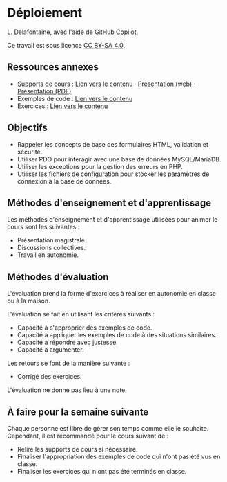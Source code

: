 # Déploiement

L. Delafontaine, avec l'aide de
[GitHub Copilot](https://github.com/features/copilot).

Ce travail est sous licence [CC BY-SA 4.0][licence].

## Ressources annexes

- Supports de cours : [Lien vers le contenu](./01-supports-de-cours/README.md) ·
  [Presentation (web)](https://heig-vd-progserv-course.github.io/heig-vd-progserv2-course/03.01-deploiement/01-supports-de-cours/index.html)
  ·
  [Presentation (PDF)](https://heig-vd-progserv-course.github.io/heig-vd-progserv2-course/03.01-deploiement/01-supports-de-cours/03.01-deploiement-presentation.pdf)
- Exemples de code : [Lien vers le contenu](./02-exemples-de-code/)
- Exercices : [Lien vers le contenu](./03-exercices/README.md)

## Objectifs

- Rappeler les concepts de base des formulaires HTML, validation et sécurité.
- Utiliser PDO pour interagir avec une base de données MySQL/MariaDB.
- Utiliser les exceptions pour la gestion des erreurs en PHP.
- Utiliser les fichiers de configuration pour stocker les paramètres de
  connexion à la base de données.

## Méthodes d'enseignement et d'apprentissage

Les méthodes d'enseignement et d'apprentissage utilisées pour animer le cours
sont les suivantes :

- Présentation magistrale.
- Discussions collectives.
- Travail en autonomie.

## Méthodes d'évaluation

L'évaluation prend la forme d'exercices à réaliser en autonomie en classe ou à
la maison.

L'évaluation se fait en utilisant les critères suivants :

- Capacité à s'approprier des exemples de code.
- Capacité à appliquer les exemples de code à des situations similaires.
- Capacité à répondre avec justesse.
- Capacité à argumenter.

Les retours se font de la manière suivante :

- Corrigé des exercices.

L'évaluation ne donne pas lieu à une note.

## À faire pour la semaine suivante

Chaque personne est libre de gérer son temps comme elle le souhaite. Cependant,
il est recommandé pour le cours suivant de :

- Relire les supports de cours si nécessaire.
- Finaliser l'appropriation des exemples de code qui n'ont pas été vus en
  classe.
- Finaliser les exercices qui n'ont pas été terminés en classe.

[licence]:
	https://github.com/heig-vd-progserv-course/heig-vd-progserv2-course/blob/main/LICENSE.md
